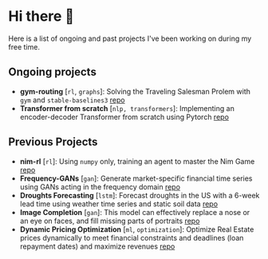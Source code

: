 # Hi there 👋

Here is a list of ongoing and past projects I've been working on during my free time.

## Ongoing projects

- **gym-routing** [`rl`, `graphs`]: Solving the Traveling Salesman Prolem with `gym` and `stable-baselines3` [repo](https://github.com/PierreCounathe/gym-routing)
- **Transformer from scratch** [`nlp, transformers`]: Implementing an encoder-decoder Transformer from scratch using Pytorch [repo](https://github.com/PierreCounathe/Transformer-From-Scratch)

## Previous Projects

- **nim-rl** [`rl`]: Using `numpy` only, training an agent to master the Nim Game [repo](https://github.com/PierreCounathe/Reinforcement-Learning-for-Nim-Game)
- **Frequency-GANs** [`gan`]: Generate market-specific financial time series using GANs acting in the frequency domain [repo](https://github.com/PierreCounathe/Financial-Time-Series-Generation-Frequency-GANs)
- **Droughts Forecasting** [`lstm`]: Forecast droughts in the US with a 6-week lead time using weather time series and static soil data [repo](https://github.com/PierreCounathe/Droughts-Forecasting)
- **Image Completion** [`gan`]: This model can effectively replace a nose or an eye on faces, and fill missing parts of portraits [repo](https://github.com/PierreCounathe/Globally-and-Locally-Consistent-Image-Completion-Pytorch-Implementation)
- **Dynamic Pricing Optimization** [`ml`, `optimization`]: Optimize Real Estate prices dynamically to meet financial constraints and deadlines (loan repayment dates) and maximize revenues [repo](https://github.com/PierreCounathe/Real-Estate-Pricing-Optimization-Under-Financial-Constraints)

